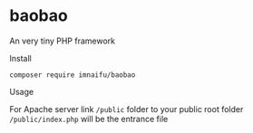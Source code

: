 # baobao
An very tiny PHP framework 

Install

`composer require imnaifu/baobao`

Usage

For Apache server
link `/public` folder to your public root folder
`/public/index.php` will be the entrance file
